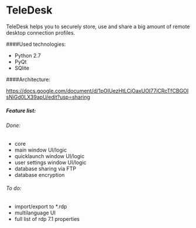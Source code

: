 # TeleDesk
TeleDesk helps you to securely store, use and share a big amount of remote desktop connection profiles. 

####Used technologies:
- Python 2.7
- PyQt
- SQlite

####Architecture:

https://docs.google.com/document/d/1pOIUezHtLCjOaxUOI77iCRcTfCBGOIsNiGd0LX39apU/edit?usp=sharing

##### Feature list:

###### Done:
- core
- main window UI/logic
- quicklaunch window UI/logic
- user settings window UI/logic
- database sharing via FTP
- database encryption
###### To do:
- import/export to *.rdp
- multilanguage UI
- full list of rdp 7.1 properties
